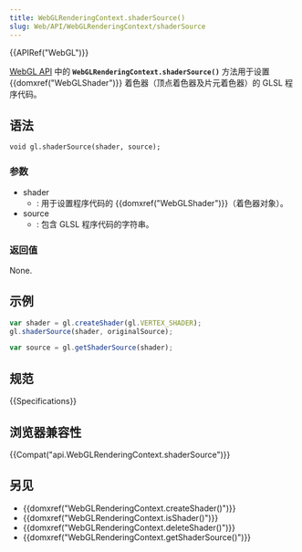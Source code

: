```yaml
---
title: WebGLRenderingContext.shaderSource()
slug: Web/API/WebGLRenderingContext/shaderSource
---
```

{{APIRef("WebGL")}}

[WebGL API](/zh-CN/docs/Web/API/WebGL_API) 中的 **`WebGLRenderingContext.shaderSource()`** 方法用于设置 {{domxref("WebGLShader")}} 着色器（顶点着色器及片元着色器）的 GLSL 程序代码。

## 语法

```plain
void gl.shaderSource(shader, source);
```

### 参数

- shader
  - : 用于设置程序代码的 {{domxref("WebGLShader")}}（着色器对象）。
- source
  - : 包含 GLSL 程序代码的字符串。

### 返回值

None.

## 示例

```js
var shader = gl.createShader(gl.VERTEX_SHADER);
gl.shaderSource(shader, originalSource);

var source = gl.getShaderSource(shader);
```

## 规范

{{Specifications}}

## 浏览器兼容性

{{Compat("api.WebGLRenderingContext.shaderSource")}}

## 另见

- {{domxref("WebGLRenderingContext.createShader()")}}
- {{domxref("WebGLRenderingContext.isShader()")}}
- {{domxref("WebGLRenderingContext.deleteShader()")}}
- {{domxref("WebGLRenderingContext.getShaderSource()")}}
